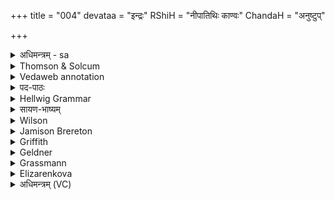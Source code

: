 +++
title = "004"
devataa = "इन्द्रः"
RShiH = "नीपातिथिः काण्वः"
ChandaH = "अनुष्टुप्"

+++
<details><summary>अधिमन्त्रम् - sa</summary>

- देवता - इन्द्रः
- ऋषिः - नीपातिथिः काण्वः
- छन्दः - अनुष्टुप्
</details>


<details><summary>Thomson & Solcum</summary>

आ꣡ त्वा क꣡ण्वा इहा꣡वसे  
ह꣡वन्ते वा꣡जसातये  
दिवो꣡ अमु꣡ष्य शा꣡सतो  
दि꣡वं यय꣡ दिवावसो
</details>

<details><summary>Vedaweb annotation</summary>

_________
**Strata**  
Strophic

_________
**Pāda-label**  
genre M  
genre M;; repeated line  
genre M;; repeated line  
genre M;; repeated line
_________
**Morph**  
ā́ ← ā́ (invariable)  
{}

ávase ← ávas- (nominal stem)  
{case:DAT, gender:N, number:SG}

ihá ← ihá (invariable)  
{}

káṇvāḥ ← káṇva- (nominal stem)  
{case:NOM, gender:M, number:PL}

tvā ← tvám (pronoun)  
{case:ACC, number:SG}

hávante ← √hū- (root)  
{number:PL, person:3, mood:IND, tense:PRS, voice:MED}

vā́jasātaye ← vā́jasāti- (nominal stem)  
{case:DAT, gender:F, number:SG}

amúṣya ← asaú (pronoun)  
{case:GEN, gender:M, number:SG}

diváḥ ← dyú- ~ div- (nominal stem)  
{case:ABL, gender:M, number:SG}

śā́sataḥ ← √śās- (root)  
{case:NOM, gender:M, number:SG, tense:PRS, voice:ACT}

dívam ← dyú- ~ div- (nominal stem)  
{case:ACC, gender:N, number:SG}

divāvaso ← divāvasu- (nominal stem)  
{case:VOC, gender:M, number:SG}

yayá ← √yā- 1 (root)  
{number:PL, person:2, mood:IND, tense:PRF, voice:ACT}

</details>

<details><summary>पद-पाठः</summary>

आ । त्वा॒ । कण्वाः॑ । इ॒ह । अव॑से । हव॑न्ते । वाज॑ऽसातये ।  
दि॒वः । अ॒मुष्य॑ । शास॑तः । दिव॑म् । य॒य । दि॒वा॒व॒सो॒ इति॑ दिवाऽवसो ॥
</details>

<details><summary>Hellwig Grammar</summary>

-   *ā*
- \[adverb\]
- “towards; ākāra; until; ā; since; according to; ā \[suffix\].”

_________

- *tvā* ← *tvad*
- \[noun\], accusative, singular
- “you.”

_________

- *kaṇvā* ← *kaṇvāḥ* ← *kaṇva*
- \[noun\], nominative, plural, masculine
- “Kaṇva; Kaṇva; kaṇva \[word\].”

_________

- *ihāvase* ← *iha*
- \[adverb\]
- “here; now; in this world; now; below; there; here; just.”

_________

- *ihāvase* ← *avase* ← *av*
- \[verb noun\]
- “support; help; prefer; prefer; like.”

_________

- *havante* ← *hvā*
- \[verb\], plural, Present indikative
- “raise; call on; call; summon.”

_________

- *vājasātaye* ← *vājasāti*
- \[noun\], dative, singular, feminine
- “victory; battle.”

_________

- *divo* ← *divaḥ* ← *div*
- \[noun\], genitive, singular, masculine
- “sky; Svarga; day; div \[word\]; heaven and earth; day; dawn.”

_________

- *amuṣya* ← *adas*
- \[noun\], genitive, singular, masculine
- “that; John Doe; yonder; from here.”

_________

- *śāsato* ← *śāsataḥ* ← *śās*
- \[verb noun\], nominative, plural
- “teach; govern; command; order; control; tell; recommend; chastize;
    instruct.”

_________

- *divaṃ* ← *divam* ← *div*
- \[noun\], accusative, singular, masculine
- “sky; Svarga; day; div \[word\]; heaven and earth; day; dawn.”

_________

- *yaya* ← *yā*
- \[verb\], plural, Perfect indicative
- “go; enter (a state); travel; disappear; reach; come; campaign;
    elapse; arrive; drive; reach; leave; run; depart; ride.”

_________

- *divāvaso* ← *divāvasu*
- \[noun\], vocative, singular, masculine

_________

</details>

<details><summary>सायण-भाष्यम्</summary>

हे इन्द्र **त्वा** त्वाम् **इह** यज्ञे **कण्वाः** **अवसे** रक्षणाय **वाजसातये** अन्नस्य प्राप्त्यर्थं च **आ** **हवन्ते** आभिमुख्येन ह्वयन्ति । सिद्धमन्यत् ॥
</details>

<details><summary>Wilson</summary>

_________
**English translation:**  

“The **Kaṇvas** invoke you here for protection and for food; do you, ruling yonder heaven, O radiant withoblations, return here.”
</details>

<details><summary>Jamison Brereton</summary>

Here—the Kaṇvas call you here for help, for prizewinning,  
o you who bring goods by day—(though) you (other gods), who impose  order over yonder heaven, have driven off to heaven.
</details>

<details><summary>Griffith</summary>

The Kanvas call thee hitherward for succour and to win the spoil.  
     Ye by command of yonder Dyaus, God bright by day! have gone to heaven.
</details>

<details><summary>Geldner</summary>

Dich rufen die Kanva´s hierher zum Beistand, zur Gewinnung des Siegerpreises. - Über jenen Himmel herrschend seid ihr ja in den Himmel gegangen, o Divavasu.
</details>

<details><summary>Grassmann</summary>

Dich rufen hier die Kanva's an um Hülfe und um Gutsgewinn; Von jenes Herrschers Himmel kamt ihr zu dem Feste tageshell.
</details>

<details><summary>Elizarenkova</summary>

Тебя Канвы сюда на помощь  
Зовут для захвата награды.  
Повелевая тем небом,  
Вы отправились на небо, о Дивавасу.
</details>



<details><summary>अधिमन्त्रम् (VC)</summary>

- इन्द्र:
- नीपातिथिः काण्वः
- अनुष्टुप्
- गान्धारः
</details>